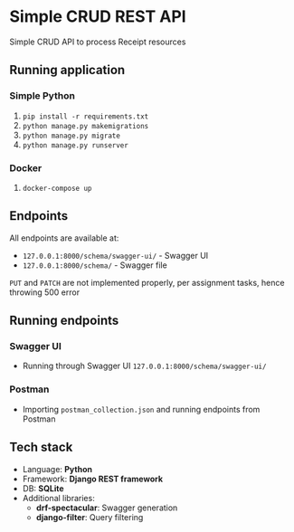 # Simple CRUD REST API

Simple CRUD API to process Receipt resources

## Running application

### Simple Python

1. `pip install -r requirements.txt`
2. `python manage.py makemigrations`
3. `python manage.py migrate`
4. `python manage.py runserver`

### Docker

1. `docker-compose up`

## Endpoints

All endpoints are available at:

- `127.0.0.1:8000/schema/swagger-ui/` - Swagger UI
- `127.0.0.1:8000/schema/` - Swagger file

`PUT` and `PATCH` are not implemented properly, per assignment tasks, hence throwing 500 error

## Running endpoints

### Swagger UI

- Running through Swagger UI `127.0.0.1:8000/schema/swagger-ui/`

### Postman

- Importing `postman_collection.json` and running endpoints from Postman

## Tech stack

- Language: **Python**
- Framework: **Django REST framework**
- DB: **SQLite**
- Additional libraries:
  - **drf-spectacular**: Swagger generation
  - **django-filter**: Query filtering
